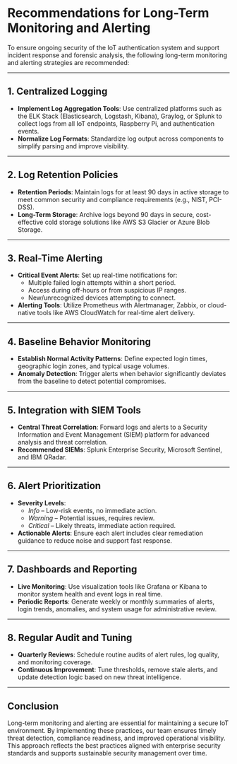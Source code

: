 # Recommendations for Long-Term Monitoring and Alerting

To ensure ongoing security of the IoT authentication system and support incident response and forensic analysis, the following long-term monitoring and alerting strategies are recommended:

---

## 1. Centralized Logging

- **Implement Log Aggregation Tools**: Use centralized platforms such as the ELK Stack (Elasticsearch, Logstash, Kibana), Graylog, or Splunk to collect logs from all IoT endpoints, Raspberry Pi, and authentication events.
- **Normalize Log Formats**: Standardize log output across components to simplify parsing and improve visibility.

---

## 2. Log Retention Policies

- **Retention Periods**: Maintain logs for at least 90 days in active storage to meet common security and compliance requirements (e.g., NIST, PCI-DSS).
- **Long-Term Storage**: Archive logs beyond 90 days in secure, cost-effective cold storage solutions like AWS S3 Glacier or Azure Blob Storage.

---

## 3. Real-Time Alerting

- **Critical Event Alerts**: Set up real-time notifications for:
  - Multiple failed login attempts within a short period.
  - Access during off-hours or from suspicious IP ranges.
  - New/unrecognized devices attempting to connect.
- **Alerting Tools**: Utilize Prometheus with Alertmanager, Zabbix, or cloud-native tools like AWS CloudWatch for real-time alert delivery.

---

## 4. Baseline Behavior Monitoring

- **Establish Normal Activity Patterns**: Define expected login times, geographic login zones, and typical usage volumes.
- **Anomaly Detection**: Trigger alerts when behavior significantly deviates from the baseline to detect potential compromises.

---

## 5. Integration with SIEM Tools

- **Central Threat Correlation**: Forward logs and alerts to a Security Information and Event Management (SIEM) platform for advanced analysis and threat correlation.
- **Recommended SIEMs**: Splunk Enterprise Security, Microsoft Sentinel, and IBM QRadar.

---

## 6. Alert Prioritization

- **Severity Levels**:
  - *Info* – Low-risk events, no immediate action.
  - *Warning* – Potential issues, requires review.
  - *Critical* – Likely threats, immediate action required.
- **Actionable Alerts**: Ensure each alert includes clear remediation guidance to reduce noise and support fast response.

---

## 7. Dashboards and Reporting

- **Live Monitoring**: Use visualization tools like Grafana or Kibana to monitor system health and event logs in real time.
- **Periodic Reports**: Generate weekly or monthly summaries of alerts, login trends, anomalies, and system usage for administrative review.

---

## 8. Regular Audit and Tuning

- **Quarterly Reviews**: Schedule routine audits of alert rules, log quality, and monitoring coverage.
- **Continuous Improvement**: Tune thresholds, remove stale alerts, and update detection logic based on new threat intelligence.

---

## Conclusion

Long-term monitoring and alerting are essential for maintaining a secure IoT environment. By implementing these practices, our team ensures timely threat detection, compliance readiness, and improved operational visibility. This approach reflects the best practices aligned with enterprise security standards and supports sustainable security management over time.
